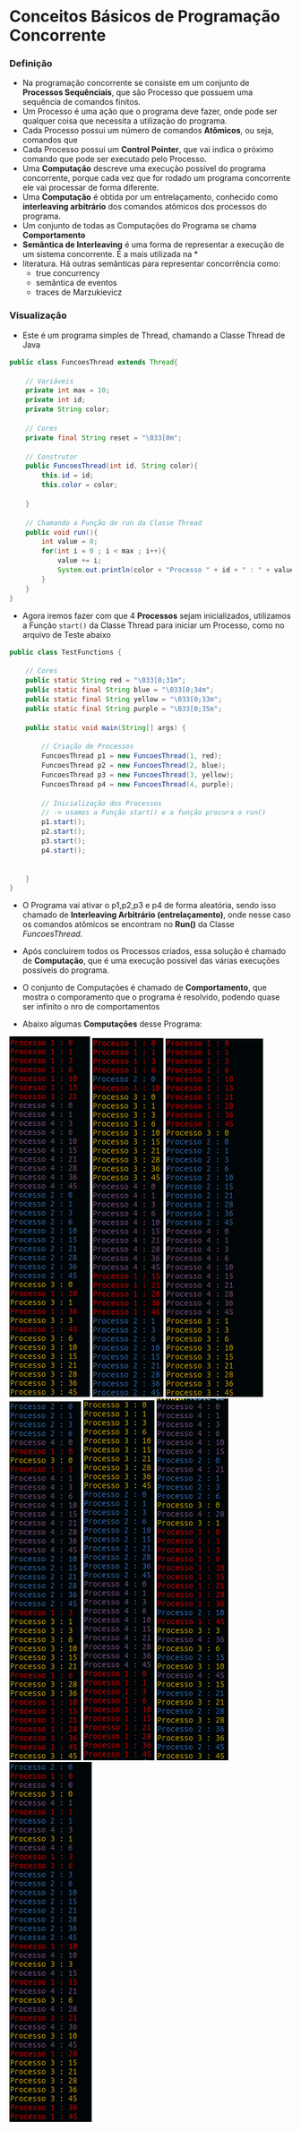 # Conceitos Básicos de Programação Concorrente

### Definição

* Na programação concorrente se consiste em um conjunto de **Processos Sequênciais**, que são Processo que possuem uma sequência de comandos finitos.
* Um Processo é uma ação que o programa deve fazer, onde pode ser qualquer coisa que necessita a utilização do programa.
* Cada Processo possui um número de comandos **Atômicos**, ou seja, comandos que 
* Cada Processo possui um **Control Pointer**, que vai indica o próximo comando que pode ser executado pelo Processo.
* Uma **Computação** descreve uma execução possível do programa concorrente, porque cada vez que for rodado um programa concorrente ele vai processar de forma diferente.
* Uma **Computação** é obtida por um entrelaçamento, conhecido como **interleaving arbitrário** dos comandos atômicos dos processos do programa.
* Um conjunto de todas as Computações do Programa se chama **Comportamento**
* **Semântica de Interleaving** é uma forma de representar a execução de um sistema concorrente. É a mais utilizada na * 
* literatura. Há outras semânticas para representar concorrência como:
  * true concurrency
  * semântica de eventos
  * traces de Marzukievicz


### Visualização

* Este é um programa simples de Thread, chamando a Classe Thread de Java

```java
public class FuncoesThread extends Thread{
    
    // Variáveis
    private int max = 10;
    private int id;
    private String color;

    // Cores
    private final String reset = "\033[0m";

    // Construtor
    public FuncoesThread(int id, String color){
        this.id = id;
        this.color = color;

    }

    // Chamando a Função de run da Classe Thread
    public void run(){
        int value = 0;
        for(int i = 0 ; i < max ; i++){
            value += i;
            System.out.println(color + "Processo " + id + " : " + value + reset);
        }
    }
}
```
* Agora iremos fazer com que 4 **Processos** sejam inicializados, utilizamos a Função `start()` da Classe Thread para iniciar um Processo, como no arquivo de Teste abaixo

```java
public class TestFunctions {

    // Cores
    public static String red = "\033[0;31m";
    public static final String blue = "\033[0;34m";
    public static final String yellow = "\033[0;33m";
    public static final String purple = "\033[0;35m";

    public static void main(String[] args) {

        // Criação de Processos
        FuncoesThread p1 = new FuncoesThread(1, red);
        FuncoesThread p2 = new FuncoesThread(2, blue);
        FuncoesThread p3 = new FuncoesThread(3, yellow);
        FuncoesThread p4 = new FuncoesThread(4, purple);

        // Inicialização dos Processos
        // -> usamos a Função start() e a função procura o run()
        p1.start();
        p2.start();
        p3.start();
        p4.start();

        
    }    
}
```

* O Programa vai ativar o p1,p2,p3 e p4 de forma aleatória, sendo isso chamado de **Interleaving Arbitrário (entrelaçamento)**, onde nesse caso
os comandos atômicos se encontram no **Run()** da Classe _FuncoesThread_.
* Após concluirem todos os Processos criados, essa solução é chamado de **Computação**, que é uma execução possivel das várias execuções possíveis do programa.
* O conjunto de Computações é chamado de **Comportamento**, que mostra o comporamento que o programa é resolvido, podendo quase ser infinito o nro de comportamentos

* Abaixo algumas **Computações** desse Programa:

<img src="imagens/concorrencia_basico/caso1.png">
<img src="imagens/concorrencia_basico/caso2.png">
<img src="imagens/concorrencia_basico/caso3.png">
<img src="imagens/concorrencia_basico/caso4.png">
<img src="imagens/concorrencia_basico/caso5.png">
<img src="imagens/concorrencia_basico/caso6.png">
<img src="imagens/concorrencia_basico/caso7.png">

